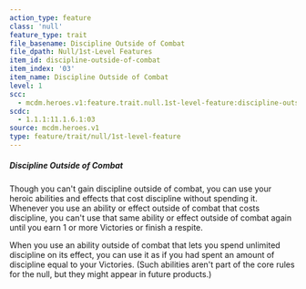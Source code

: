 ```yaml
---
action_type: feature
class: 'null'
feature_type: trait
file_basename: Discipline Outside of Combat
file_dpath: Null/1st-Level Features
item_id: discipline-outside-of-combat
item_index: '03'
item_name: Discipline Outside of Combat
level: 1
scc:
  - mcdm.heroes.v1:feature.trait.null.1st-level-feature:discipline-outside-of-combat
scdc:
  - 1.1.1:11.1.6.1:03
source: mcdm.heroes.v1
type: feature/trait/null/1st-level-feature
---
```


##### Discipline Outside of Combat

Though you can't gain discipline outside of combat, you can use your heroic abilities and effects that cost discipline without spending it. Whenever you use an ability or effect outside of combat that costs discipline, you can't use that same ability or effect outside of combat again until you earn 1 or more Victories or finish a respite.

When you use an ability outside of combat that lets you spend unlimited discipline on its effect, you can use it as if you had spent an amount of discipline equal to your Victories. (Such abilities aren't part of the core rules for the null, but they might appear in future products.)
